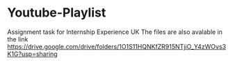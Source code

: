 # Youtube-Playlist
Assignment task for Internship Experience UK
The files are also avalable in the link
https://drive.google.com/drive/folders/1O1S11HQNKfZR915NTjiO_Y4zWOvs3K1G?usp=sharing
